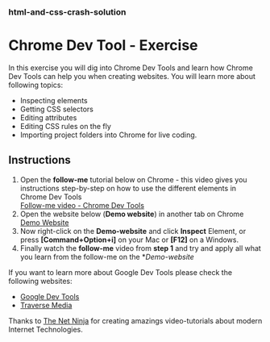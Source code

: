 ### html-and-css-crash-solution ###
# Chrome Dev Tool - Exercise

In this exercise you will dig into Chrome Dev Tools and learn how Chrome Dev Tools can help you when creating websites. You will learn more about following topics:

- Inspecting elements
- Getting CSS selectors
- Editing attributes
- Editing CSS rules on the fly
- Importing project folders into Chrome for live coding.


## Instructions
1. Open the **follow-me** tutorial below on Chrome - this video gives you instructions step-by-step on how to use the different elements in Chrome Dev Tools\
[Follow-me video - Chrome Dev Tools ](https://www.youtube.com/watch?v=25R1Jl5P7Mw)
2. Open the website below (**Demo website**) in another tab on Chrome \
[Demo Website](https://muratkilic1978.github.io/html-and-css-crash-solution/)
3. Now right-click on the **Demo-website** and click **Inspect** Element, or press **[Command+Option+i]** on your Mac or **[F12]** on a Windows.
4. Finally watch the **follow-me** video from **step 1** and try and apply all what you learn from the follow-me on the **Demo-website*

If you want to learn more about Google Dev Tools please check the following websites:

- [Google Dev Tools](https://developers.google.com/web/tools/chrome-devtools)
- [Traverse Media](https://www.youtube.com/watch?v=x4q86IjJFagl)

Thanks to [The Net Ninja](https://www.youtube.com/channel/UCW5YeuERMmlnqo4oq8vwUpg) for creating amazings video-tutorials about modern Internet Technologies.
